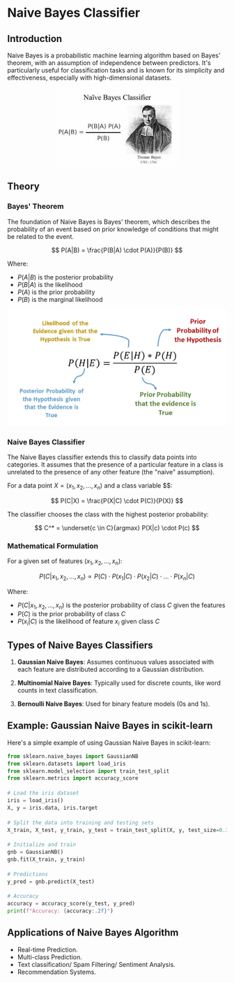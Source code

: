 # Naive Bayes Classifier

## Introduction

Naive Bayes is a probabilistic machine learning algorithm based on Bayes' theorem, with an assumption of independence between predictors. It's particularly useful for classification tasks and is known for its simplicity and effectiveness, especially with high-dimensional datasets.

<p align="center">
  <img src= "Images/thomas bayes.webp">
</p>
 

## Theory

### Bayes' Theorem

The foundation of Naive Bayes is Bayes' theorem, which describes the probability of an event based on prior knowledge of conditions that might be related to the event.


$$ P(A|B) = \frac{P(B|A) \cdot P(A)}{P(B)} $$

Where:
- $P(A|B)$ is the posterior probability
- $P(B|A)$ is the likelihood
- $P(A)$ is the prior probability
- $P(B)$ is the marginal likelihood

<p align="center">
  <img src= "Images/equation.webp">
</p>

### Naive Bayes Classifier

The Naive Bayes classifier extends this to classify data points into categories. It assumes that the presence of a particular feature in a class is unrelated to the presence of any other feature (the "naive" assumption).

For a data point $X = (x_1, x_2, ..., x_n)$ and a class variable $$:

$$ P(C|X) = \frac{P(X|C) \cdot P(C)}{P(X)} $$

The classifier chooses the class with the highest posterior probability:

$$ C^* = \underset{c \in C}{argmax} P(X|c) \cdot P(c) $$

### Mathematical Formulation

For a given set of features $(x_1, x_2, ..., x_n)$:

$$ P(C|x_1, x_2, ..., x_n) \propto P(C) \cdot P(x_1|C) \cdot P(x_2|C) \cdot ... \cdot P(x_n|C) $$

Where:
- $P(C|x_1, x_2, ..., x_n)$ is the posterior probability of class $C$ given the features
- $P(C)$ is the prior probability of class $C$
- $P(x_i|C)$ is the likelihood of feature $x_i$ given class $C$

## Types of Naive Bayes Classifiers

1. **Gaussian Naive Bayes**: Assumes continuous values associated with each feature are distributed according to a Gaussian distribution.

2. **Multinomial Naive Bayes**: Typically used for discrete counts, like word counts in text classification.

3. **Bernoulli Naive Bayes**: Used for binary feature models (0s and 1s).

## Example: Gaussian Naive Bayes in scikit-learn

Here's a simple example of using Gaussian Naive Bayes in scikit-learn:

```python
from sklearn.naive_bayes import GaussianNB
from sklearn.datasets import load_iris
from sklearn.model_selection import train_test_split
from sklearn.metrics import accuracy_score

# Load the iris dataset
iris = load_iris()
X, y = iris.data, iris.target

# Split the data into training and testing sets
X_train, X_test, y_train, y_test = train_test_split(X, y, test_size=0.3, random_state=42)

# Initialize and train 
gnb = GaussianNB()
gnb.fit(X_train, y_train)

# Predictions
y_pred = gnb.predict(X_test)

# Accuracy
accuracy = accuracy_score(y_test, y_pred)
print(f"Accuracy: {accuracy:.2f}")

```

## Applications of Naive Bayes Algorithm
- Real-time Prediction.
- Multi-class Prediction.
- Text classification/ Spam Filtering/ Sentiment Analysis.
- Recommendation Systems.
